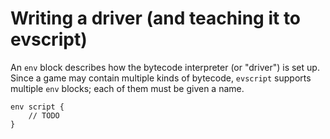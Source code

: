 # Writing a driver (and teaching it to evscript)

An `env` block describes how the bytecode interpreter (or "driver") is set up.
Since a game may contain multiple kinds of bytecode, `evscript` supports multiple `env` blocks; each of them must be given a name.

```evscript
env script {
	// TODO
}
```
